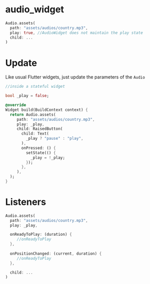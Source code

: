 # audio_widget

```dart
Audio.assets(
  path: "assets/audios/country.mp3",
  play: true, //AudioWidget does not maintain the play state
  child: ...
)
```

# Update

Like usual Flutter widgets, just update the parameters of the `Audio`

```dart
//inside a stateful widget

bool _play = false;

@override
Widget build(BuildContext context) {
  return Audio.assets(
     path: "assets/audios/country.mp3",
     play: _play,
     child: RaisedButton(
       child: Text(
         _play ? "pause" : "play",
       ),
       onPressed: () {
         setState(() {
           _play = !_play;
         });
       },
     ),
  );
}
```

# Listeners

```dart
Audio.assets(
  path: "assets/audios/country.mp3",
  play: _play,

  onReadyToPlay: (duration) {
     //onReadyToPlay
  },
  
  onPositionChanged: (current, duration) {
     //onReadyToPlay
  },

  child: ...
)
```
